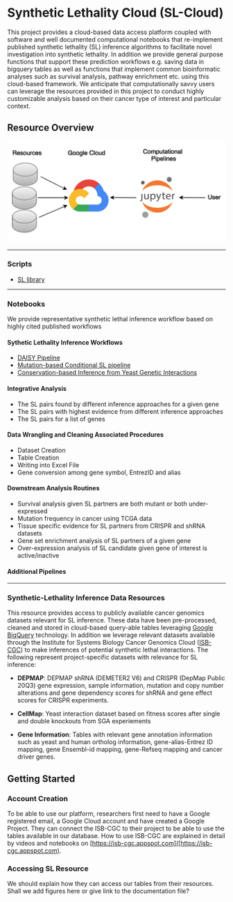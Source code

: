 # Synthetic Lethality Cloud (SL-Cloud)

This project provides a cloud-based data access platform coupled with software and well documented computational notebooks that re-implement published synthetic lethality (SL) inference algorithms to facilitate novel investigation into synthetic lethality. In addition  we provide general purpose functions that support these prediction workflows e.g. saving data in bigquery tables as well as functions that implement common bioinformatic analyses such as  survival analysis, pathway enrichment etc. using this cloud-based framework. We anticipate that computationally savvy users can leverage the resources provided in this project to conduct highly customizable analysis based on their cancer type of interest and particular context. 

## Resource Overview
![Resource Overview. Structure of the SL-Hub resource that shows the integration of various cancer genomics datasets and Jupyter notebooks into a cloud-based SL inference resource. ](https://github.com/IlyaLab/SL-Cloud/blob/main/figures/slhub_overview.png)

***
### Scripts
- [SL library](https://github.com/IlyaLab/SL-Cloud/tree/main/scripts/)
***

### Notebooks
We provide representative synthetic lethal inference workflow based on highly cited published workflows

#### Sythetic Lethality Inference Workflows 

- [DAISY Pipeline](https://github.com/IlyaLab/SL-Cloud/blob/main/DAISY_pipeline/DAISY_from_library.ipynb) 
- [Mutation-based Conditional SL pipeline](https://github.com/IlyaLab/SL-Cloud/blob/main/mutation_dependent_SL_pipeline/mutation_dependent_SL_pipeline.ipynb)
- [Conservation-based Inference from Yeast Genetic Interactions](https://github.com/bhrtrcn/SyntheticLethality/blob/c7bf444b2eece46777dd545b52f18cd4150d0153/Notebooks/leveraging_conservation_pipeline/YeastOrtholog_SL_pairs.ipynb)

#### Integrative Analysis
- The SL pairs found by different inference approaches for a given gene 
- The SL pairs with highest evidence from different inference approaches
- The SL pairs for a list of genes

#### Data Wrangling and Cleaning Associated Procedures 
- Dataset Creation
- Table Creation
- Writing into Excel File
- Gene conversion among gene symbol, EntrezID and alias 

#### Downstream Analysis Routines

- Survival analysis given SL partners are both mutant or both under-expressed
- Mutation frequency in cancer using TCGA data
- Tissue specific evidence for SL partners from CRISPR and shRNA datasets
- Gene set enrichment analysis of SL partners of a given gene
- Over-expression analysis of SL candidate given gene of interest is active/inactive 


#### Additional Pipelines 

***

### Synthetic-Lethality Inference Data Resources
This resource provides access to publicly available cancer genomics datasets relevant for SL inference. These data have been pre-processed, cleaned and stored in cloud-based query-able tables leveraging [Google BigQuery](https://cloud.google.com/bigquery)  technology. In addition we leverage relevant datasets available through the Institute for Systems Biology Cancer Genomics Cloud ([ISB-CGC](https://isb-cgc.appspot.com/)) to make inferences of potential synthetic lethal interactions. 
The following represent project-specific datasets with relevance for SL inference:

- **DEPMAP**: DEPMAP shRNA (DEMETER2 V6) and CRISPR (DepMap Public 20Q3) gene expression, sample information, mutation and copy number alterations and gene dependency scores for shRNA and gene effect scores for CRISPR experiments.

- **CellMap**: Yeast interaction dataset based on fitness scores after single and double knockouts from SGA experiements

- **Gene Information**: Tables with relevant gene annotation information such as yeast and human ortholog information, gene-alias-Entrez ID mapping, gene Ensembl-id mapping, gene-Refseq mapping and  cancer driver genes.

## Getting Started

### Account Creation
To be able to use our platform, researchers first need to have a Google registered email, a Google Cloud account and have created a Google Project. They can connect the ISB-CGC to their project to be able to use the tables available in our database. How to use ISB-CGC are explained in detail by videos and notebooks on  [https://isb-cgc.appspot.com]([https://isb-cgc.appspot.com).


### Accessing SL Resource

We should explain how they can access our tables from their resources. 
Shall we add figures here or give link to the documentation file?

